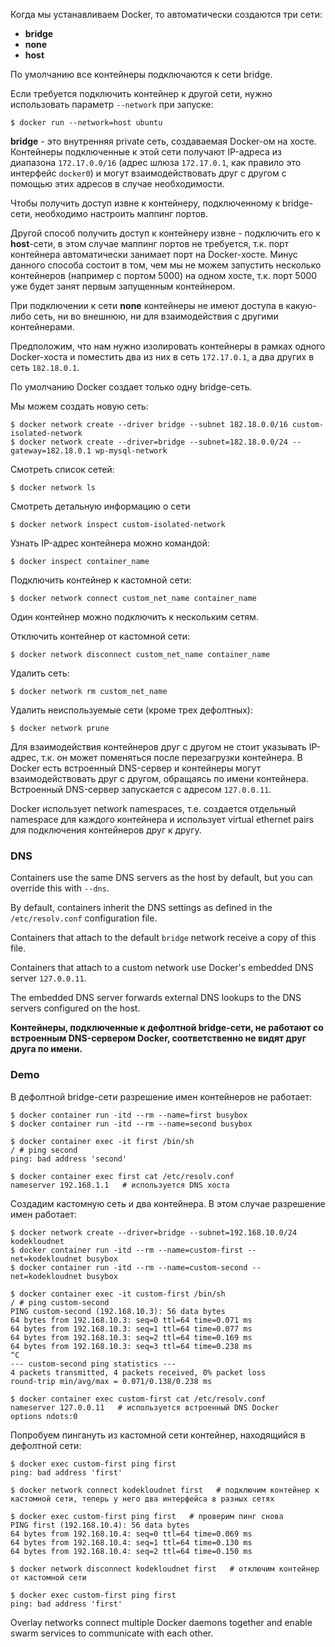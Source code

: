 Когда мы устанавливаем Docker, то автоматически создаются три сети:

- **bridge**
- **none**
- **host**

По умолчанию все контейнеры подключаются к сети bridge.

Если требуется подключить контейнер к другой сети, нужно использовать параметр `--network` при запуске:

```shell
$ docker run --network=host ubuntu
```

**bridge** - это внутренняя private сеть, создаваемая Docker-ом на хосте. Контейнеры подключенные к этой сети получают IP-адреса из диапазона `172.17.0.0/16` (адрес шлюза `172.17.0.1`, как правило это интерфейс `docker0`) и могут взаимодействовать друг с другом с помощью этих адресов в случае необходимости.

Чтобы получить доступ извне к контейнеру, подключенному к bridge-сети, необходимо настроить маппинг портов.

Другой способ получить доступ к контейнеру извне - подключить его к **host**-сети, в этом случае маппинг портов не требуется, т.к. порт контейнера автоматически занимает порт на Docker-хосте. Минус данного способа состоит в том, чем мы не можем запустить несколько контейнеров (например с портом 5000) на одном хосте, т.к. порт 5000 уже будет занят первым запущенным контейнером.

При подключении к сети **none** контейнеры не имеют доступа в какую-либо сеть, ни во внешнюю, ни для взаимодействия с другими контейнерами.

Предположим, что нам нужно изолировать контейнеры в рамках одного Docker-хоста и поместить два из них в сеть `172.17.0.1`, а два других в сеть `182.18.0.1`.

По умолчанию Docker создает только одну bridge-сеть.

Мы можем создать новую сеть:

```shell
$ docker network create --driver bridge --subnet 182.18.0.0/16 custom-isolated-network
$ docker network create --driver=bridge --subnet=182.18.0.0/24 --gateway=182.18.0.1 wp-mysql-network
```

Смотреть список сетей:

```shell
$ docker network ls
```

Смотреть детальную информацию о сети

```shell
$ docker network inspect custom-isolated-network
```

Узнать IP-адрес контейнера можно командой:

```shell
$ docker inspect container_name
```

Подключить контейнер к кастомной сети:

```shell
$ docker network connect custom_net_name container_name
```

Один контейнер можно подключить к нескольким сетям.

Отключить контейнер от кастомной сети:

```shell
$ docker network disconnect custom_net_name container_name
```

Удалить сеть:

```shell
$ docker network rm custom_net_name
```

Удалить неиспользуемые сети (кроме трех дефолтных):

```shell
$ docker network prune
```

Для взаимодействия контейнеров друг с другом не стоит указывать IP-адрес, т.к. он может поменяться после перезагрузки контейнера. В Docker есть встроенный DNS-сервер и контейнеры могут взаимодействовать друг с другом, обращаясь по имени контейнера. Встроенный DNS-сервер запускается с адресом `127.0.0.11`.

Docker использует network namespaces, т.е. создается отдельный namespace для каждого контейнера и использует virtual ethernet pairs для подключения контейнеров друг к другу.

### DNS

Containers use the same DNS servers as the host by default, but you can override this with `--dns`.

By default, containers inherit the DNS settings as defined in the `/etc/resolv.conf` configuration file.

Containers that attach to the default `bridge` network receive a copy of this file.

Containers that attach to a custom network use Docker's embedded DNS server `127.0.0.11`.

The embedded DNS server forwards external DNS lookups to the DNS servers configured on the host.

**Контейнеры, подключенные к дефолтной bridge-сети, не работают со встроенным DNS-сервером Docker, соответственно не видят друг друга по имени.**

### Demo

В дефолтной bridge-сети разрешение имен контейнеров не работает:

```
$ docker container run -itd --rm --name=first busybox
$ docker container run -itd --rm --name=second busybox

$ docker container exec -it first /bin/sh
/ # ping second
ping: bad address 'second'

$ docker container exec first cat /etc/resolv.conf
nameserver 192.168.1.1   # используется DNS хоста
```

Создадим кастомную сеть и два контейнера. В этом случае разрешение имен работает:

```
$ docker network create --driver=bridge --subnet=192.168.10.0/24 kodekloudnet
$ docker container run -itd --rm --name=custom-first --net=kodekloudnet busybox
$ docker container run -itd --rm --name=custom-second --net=kodekloudnet busybox

$ docker container exec -it custom-first /bin/sh
/ # ping custom-second
PING custom-second (192.168.10.3): 56 data bytes
64 bytes from 192.168.10.3: seq=0 ttl=64 time=0.071 ms
64 bytes from 192.168.10.3: seq=1 ttl=64 time=0.077 ms
64 bytes from 192.168.10.3: seq=2 ttl=64 time=0.169 ms
64 bytes from 192.168.10.3: seq=3 ttl=64 time=0.238 ms
^C
--- custom-second ping statistics ---
4 packets transmitted, 4 packets received, 0% packet loss
round-trip min/avg/max = 0.071/0.138/0.238 ms

$ docker container exec custom-first cat /etc/resolv.conf
nameserver 127.0.0.11   # используется встроенный DNS Docker
options ndots:0
```

Попробуем пингануть из кастомной сети контейнер, находящийся в дефолтной сети:

```
$ docker exec custom-first ping first
ping: bad address 'first'

$ docker network connect kodekloudnet first   # подключим контейнер к кастомной сети, теперь у него два интерфейса в разных сетях

$ docker exec custom-first ping first   # проверим пинг снова
PING first (192.168.10.4): 56 data bytes
64 bytes from 192.168.10.4: seq=0 ttl=64 time=0.069 ms
64 bytes from 192.168.10.4: seq=1 ttl=64 time=0.130 ms
64 bytes from 192.168.10.4: seq=2 ttl=64 time=0.150 ms

$ docker network disconnect kodekloudnet first   # отключим контейнер от кастомной сети

$ docker exec custom-first ping first
ping: bad address 'first'
```

Overlay networks connect multiple Docker daemons together and enable swarm services to communicate with each other.